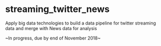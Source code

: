 # streaming_twitter_news
Apply big data technologies to build a data pipeline for twitter streaming data and merge with News data for analysis

~In progress, due by end of November 2018~
